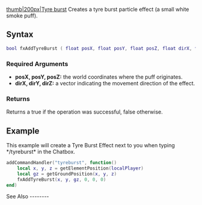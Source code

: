 [thumb|200px|Tyre burst](/docs/Image:Fxtyreburst.png.md "wikilink") Creates a tyre burst particle effect (a small white smoke puff).

Syntax
------

``` lua
bool fxAddTyreBurst ( float posX, float posY, float posZ, float dirX, float dirY, float dirZ )
```

### Required Arguments

-   **posX, posY, posZ:** the world coordinates where the puff originates.
-   **dirX, dirY, dirZ:** a vector indicating the movement direction of the effect.

### Returns

Returns a true if the operation was successful, false otherwise.

Example
-------

<section name="Client" class="client" show="true">
This example will create a Tyre Burst Effect next to you when typing */tyreburst* in the Chatbox.

``` lua
addCommandHandler("tyreburst", function()
    local x, y, z = getElementPosition(localPlayer)
    local gz = getGroundPosition(x, y, z)
    fxAddTyreBurst(x, y, gz, 0, 0, 0)
end)
```

</section>
See Also
--------
